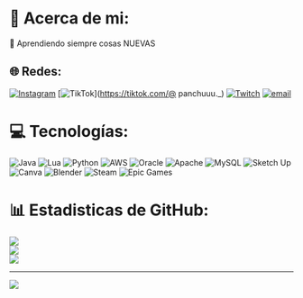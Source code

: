 # 💫 Acerca de mi:
🔭 Aprendiendo siempre cosas NUEVAS


## 🌐 Redes:
[![Instagram](https://img.shields.io/badge/Instagram-%23E4405F.svg?logo=Instagram&logoColor=white)](https://instagram.com/lve.panchito) [![TikTok](https://img.shields.io/badge/TikTok-%23000000.svg?logo=TikTok&logoColor=white)](https://tiktok.com/@ panchuuu._) [![Twitch](https://img.shields.io/badge/Twitch-%239146FF.svg?logo=Twitch&logoColor=white)](https://twitch.tv/panchitoyico) [![email](https://img.shields.io/badge/Email-D14836?logo=gmail&logoColor=white)](mailto:franciscoparrachavez247@gmail.com) 

# 💻 Tecnologías:
![Java](https://img.shields.io/badge/java-%23ED8B00.svg?style=flat&logo=openjdk&logoColor=white) ![Lua](https://img.shields.io/badge/lua-%232C2D72.svg?style=flat&logo=lua&logoColor=white) ![Python](https://img.shields.io/badge/python-3670A0?style=flat&logo=python&logoColor=ffdd54) ![AWS](https://img.shields.io/badge/AWS-%23FF9900.svg?style=flat&logo=amazon-aws&logoColor=white) ![Oracle](https://img.shields.io/badge/Oracle-F80000?style=flat&logo=oracle&logoColor=white) ![Apache](https://img.shields.io/badge/apache-%23D42029.svg?style=flat&logo=apache&logoColor=white) ![MySQL](https://img.shields.io/badge/mysql-4479A1.svg?style=flat&logo=mysql&logoColor=white) ![Sketch Up](https://img.shields.io/badge/SketchUp-005F9E?style=flat&logo=sketchup&logoColor=white) ![Canva](https://img.shields.io/badge/Canva-%2300C4CC.svg?style=flat&logo=Canva&logoColor=white) ![Blender](https://img.shields.io/badge/blender-%23F5792A.svg?style=flat&logo=blender&logoColor=white) ![Steam](https://img.shields.io/badge/steam-%23000000.svg?style=flat&logo=steam&logoColor=white) ![Epic Games](https://img.shields.io/badge/epicgames-%23313131.svg?style=flat&logo=epicgames&logoColor=white)
# 📊 Estadisticas de GitHub:
![](https://github-readme-stats.vercel.app/api?username=Panchuuu&theme=dark&hide_border=false&include_all_commits=false&count_private=false)<br/>
![](https://nirzak-streak-stats.vercel.app/?user=Panchuuu&theme=dark&hide_border=false)<br/>
![](https://github-readme-stats.vercel.app/api/top-langs/?username=Panchuuu&theme=dark&hide_border=false&include_all_commits=false&count_private=false&layout=compact)

---
[![](https://visitcount.itsvg.in/api?id=Panchuuu&icon=0&color=0)](https://visitcount.itsvg.in)
